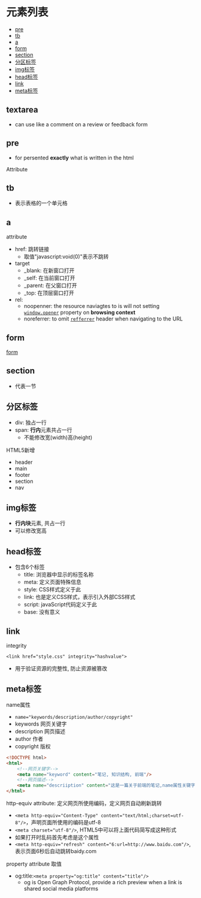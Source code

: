 # 元素列表

- [pre](#pre)
- [tb](#tb)
- [a](#a)
- [form](#form)
- [section](#section)
- [分区标签](#分区标签)
- [img标签](#img标签)
- [head标签](#head标签)
- [link](#link)
- [meta标签](#meta标签)

## textarea

- can use like a comment on a review or feedback form

## pre

- for persented **exactly** what is written in the html

Attribute

## tb

- 表示表格的一个单元格

## a

attribute

- href: 跳转链接
  - 取值"javascript:void(0)"表示不跳转
- target
  - _blank: 在新窗口打开
  - _self: 在当前窗口打开
  - _parent: 在父窗口打开
  - _top: 在顶层窗口打开
- rel:
  - noopenner: the resource naviagtes to is will not setting [`window.opener`]() property on **browsing context**
  - noreferrer: to omit [`refferrer`](http-request-header.md#referer) header when navigating to the URL

## form

[form](html-element-form.md)

## section

- 代表一节

## 分区标签

- div: 独占一行
- span: **行内**元素共占一行
  - 不能修改宽(width)高(height)

HTML5新增

- header
- main
- footer
- section
- nav

## img标签

- **行内块**元素, 共占一行
- 可以修改宽高

## head标签

- 包含6个标签
  - title: 浏览器中显示的标签名称
  - meta: 定义页面特殊信息
  - style: CSS样式定义于此
  - link: 也是定义CSS样式，表示引入外部CSS样式
  - script: javaScript代码定义于此
  - base: 没有意义

## link


integrity

`<link href="style.css" integrity="hashvalue">`

- 用于验证资源的完整性, 防止资源被篡改

## meta标签

name属性

- `name="keywords/description/author/copyright"`
- keywords 网页关键字
- description 网页描述
- author 作者
- copyright 版权

```html
<!DOCTYPE html>
<html>
    <!--网页关键字-->
    <meta name="keyword" content="笔记, 知识结构, 前端"/>
    <!--网页描述-->
    <meta name="descriiption" content="这是一篇关于前端的笔记,name属性关键字description是用来做网页的描述"/>
</html>
```

http-equiv attribute: 定义网页所使用编码，定义网页自动刷新跳转

- `<meta http-equiv="Content-Type" content="text/html;charset=utf-8"/>`，声明页面所使用的编码是utf-8
- `<meta charset="utf-8"/>`, HTML5中可以将上面代码简写成这种形式
- 如果打开时乱码首先考虑是这个属性
- `<meta http-equiv="refresh" content="6:url=http://www.baidu.com"/>`, 表示页面6秒后自动跳转baidy.com

property attribute 取值

- og:title:`<meta property="og:title" content="title"/>`
  - og is Open Graph Protocol, provide a rich preview when a link is shared social media platforms
